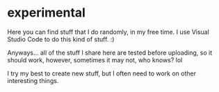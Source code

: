 # experimental
Here you can find stuff that I do randomly, in my free time. I use Visual Studio Code to do this kind of stuff. :)

Anyways... all of the stuff I share here are tested before uploading, so it should work, however, sometimes it may not, who knows? lol

I try my best to create new stuff, but I often need to work on other interesting things. 
